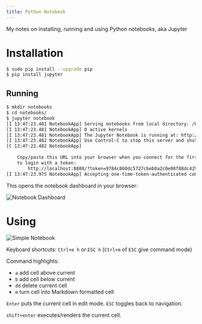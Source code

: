 ```yaml
---
title: Python Notebook
---
```


My notes on installing, running and using Python notebooks, aka Jupyter

# Installation

```bash
$ sudo pip install --upgrade pip
$ pip install jupyter
```

## Running

```bash
$ mkdir notebooks
$ cd notebooks/
$ jupyter notebook
[I 13:47:23.481 NotebookApp] Serving notebooks from local directory: /Users/xtof/Workspace/notebooks
[I 13:47:23.481 NotebookApp] 0 active kernels 
[I 13:47:23.481 NotebookApp] The Jupyter Notebook is running at: http://localhost:8888/?token=9784c860dc5727cbeb0a2c0e08f88dc42992fe8928cbd7ba
[I 13:47:23.482 NotebookApp] Use Control-C to stop this server and shut down all kernels (twice to skip confirmation).
[C 13:47:23.482 NotebookApp] 
    
    Copy/paste this URL into your browser when you connect for the first time,
    to login with a token:
        http://localhost:8888/?token=9784c860dc5727cbeb0a2c0e08f88dc42992fe8928cbd7ba
[I 13:47:23.975 NotebookApp] Accepting one-time-token-authenticated connection from ::1
```

This opens the notebook dashboard in your browser:

![Notebook Dashboard](images/full/notebook-dashboard.png)

# Using

![Simple Notebook](images/full/notebook-simple.png)

Keyboard shortcuts: `Ctrl+m h` or `ESC h` (`Ctrl+m` of `ESC` give command mode)

Command highlights:

* `a` add cell above current
* `b` add cell below current
* `dd` delete current cell
* `m` turn cell into Markdown formatted cell

`Enter` puts the current cell in edit mode. `ESC` toggles back to navigation.

`shift+enter` executes/renders the current cell.
